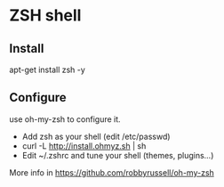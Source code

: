 # ZSH shell

## Install

apt-get install zsh -y

## Configure

use oh-my-zsh to configure it.

- Add zsh as your shell (edit /etc/passwd)
- curl -L http://install.ohmyz.sh | sh
- Edit ~/.zshrc and tune your shell (themes, plugins...)

More info in https://github.com/robbyrussell/oh-my-zsh

